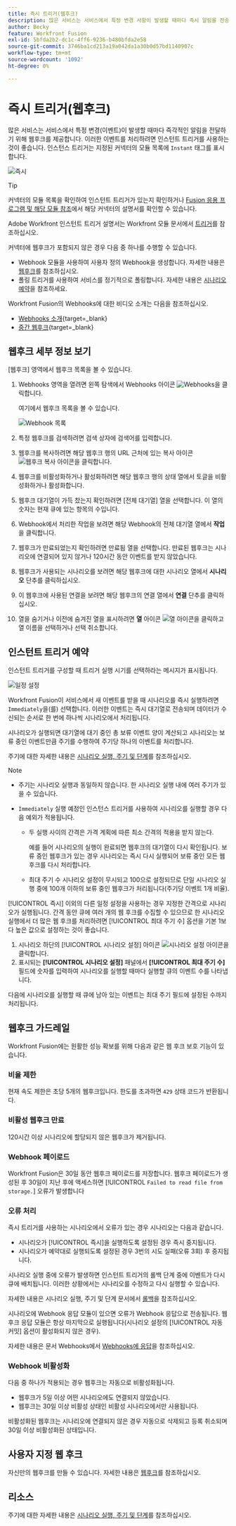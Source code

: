```yaml
---
title: 즉시 트리거(웹후크)
description: 많은 서비스는 서비스에서 특정 변경 사항이 발생할 때마다 즉시 알림을 전송할 수 있도록 웹후크를 제공합니다. 이러한 알림을 처리하려면 인스턴트 트리거를 사용하는 것이 좋습니다. 이 문서에서는 Adobe Workfront Fusion에서 인스턴트 트리거의 사용 및 기능에 대해 설명합니다.
author: Becky
feature: Workfront Fusion
exl-id: 5bfda2b2-dc1c-4ff6-9236-b480bfda2e58
source-git-commit: 3746ba1cd213a19a042da1a30b0d57bd1140907c
workflow-type: tm+mt
source-wordcount: '1092'
ht-degree: 0%

---
```


# 즉시 트리거(웹후크)

많은 서비스는 서비스에서 특정 변경(이벤트)이 발생할 때마다 즉각적인 알림을 전달하기 위해 웹후크를 제공합니다. 이러한 이벤트를 처리하려면 인스턴트 트리거를 사용하는 것이 좋습니다. 인스턴스 트리거는 지정된 커넥터의 모듈 목록에 `Instant` 태그를 표시합니다.

![즉시](assets/instant.png)

>[!TIP]
>
>커넥터의 모듈 목록을 확인하여 인스턴트 트리거가 있는지 확인하거나 [Fusion 응용 프로그램 및 해당 모듈 참조](/help/workfront-fusion/references/apps-and-modules/apps-and-modules-toc.md)에서 해당 커넥터의 설명서를 확인할 수 있습니다.
>
>Adobe Workfront 인스턴트 트리거 설명서는 Workfront 모듈 문서에서 [트리거](/help/workfront-fusion/references/apps-and-modules/adobe-connectors/workfront-modules.md#triggers)를 참조하십시오.

커넥터에 웹후크가 포함되지 않은 경우 다음 중 하나를 수행할 수 있습니다.

* Webhook 모듈을 사용하여 사용자 정의 Webhook을 생성합니다.
자세한 내용은 [웹후크](/help/workfront-fusion/references/apps-and-modules/universal-connectors/webhooks-updated.md)를 참조하십시오.
* 폴링 트리거를 사용하여 서비스를 정기적으로 폴링합니다.
자세한 내용은 [시나리오 예약](/help/workfront-fusion/create-scenarios/config-scenarios-settings/schedule-a-scenario.md)을 참조하세요.

Workfront Fusion의 Webhooks에 대한 비디오 소개는 다음을 참조하십시오.

* [Webhooks 소개](https://video.tv.adobe.com/v/3427025/){target=_blank}
* [중간 웹후크](https://video.tv.adobe.com/v/3427030/){target=_blank}

## 웹후크 세부 정보 보기

[웹후크] 영역에서 웹후크 목록을 볼 수 있습니다.

1. Webhooks 영역을 열려면 왼쪽 탐색에서 Webhooks 아이콘 ![Webhooks](assets/webhooks-icon.png)을 클릭합니다.

   여기에서 웹후크 목록을 볼 수 있습니다.

   ![Webhook 목록](assets/list-of-webhooks.png)

1. 특정 웹후크를 검색하려면 검색 상자에 검색어를 입력합니다.
1. 웹후크를 복사하려면 해당 웹후크 행의 URL 근처에 있는 복사 아이콘 ![웹후크 복사 아이콘](assets/copy-webhook-icon.png)을 클릭합니다.
1. 웹후크를 비활성화하거나 활성화하려면 해당 웹후크 행의 상태 열에서 토글을 비활성화하거나 활성화합니다.
1. 웹후크 대기열이 가득 찼는지 확인하려면 [전체 대기열] 열을 선택합니다. 이 열의 숫자는 현재 큐에 있는 항목의 수입니다.
1. Webhook에서 처리한 작업을 보려면 해당 Webhook의 전체 대기열 열에서 **작업**&#x200B;을 클릭합니다.
1. 웹후크가 만료되었는지 확인하려면 만료됨 열을 선택합니다. 만료된 웹후크는 시나리오에 연결되어 있지 않거나 120시간 동안 이벤트를 받지 않았습니다.
1. 웹후크가 사용되는 시나리오를 보려면 해당 웹후크에 대한 시나리오 열에서 **시나리오** 단추를 클릭하십시오.
1. 이 웹후크에 사용된 연결을 보려면 해당 웹후크의 연결 열에서 **연결** 단추를 클릭하십시오.
1. 열을 숨기거나 이전에 숨겨진 열을 표시하려면 **열** 아이콘 ![열 아이콘](assets/glist-column.png)을 클릭하고 열 이름을 선택하거나 선택 취소합니다.

## 인스턴트 트리거 예약

인스턴트 트리거를 구성할 때 트리거 실행 시기를 선택하라는 메시지가 표시됩니다.

![일정 설정](assets/schedule-setting.png)

Workfront Fusion이 서비스에서 새 이벤트를 받을 때 시나리오를 즉시 실행하려면 `Immediately`을(를) 선택합니다. 이러한 이벤트는 즉시 대기열로 전송되며 데이터가 수신되는 순서로 한 번에 하나씩 시나리오에서 처리됩니다.

시나리오가 실행되면 대기열에 대기 중인 총 보류 이벤트 양이 계산되고 시나리오는 보류 중인 이벤트만큼 주기를 수행하여 주기당 하나의 이벤트를 처리합니다.

주기에 대한 자세한 내용은 [시나리오 실행, 주기 및 단계](/help/workfront-fusion/references/scenarios/scenario-execution-cycles-phases.md)를 참조하십시오.

>[!NOTE]
>
>* 주기는 시나리오 실행과 동일하지 않습니다. 한 시나리오 실행 내에 여러 주기가 있을 수 있습니다.
>* `Immediately` 실행 예정인 인스턴스 트리거를 사용하여 시나리오를 실행할 경우 다음 예외가 적용됩니다.
>
>     * 두 실행 사이의 간격은 가격 계획에 따른 최소 간격의 적용을 받지 않는다.
>
>       예를 들어 시나리오의 실행이 완료되면 웹후크의 대기열이 다시 확인됩니다. 보류 중인 웹후크가 있는 경우 시나리오는 즉시 다시 실행되어 보류 중인 모든 웹후크를 다시 처리합니다.
>   
>     * 최대 주기 수 시나리오 설정이 무시되고 100으로 설정되므로 단일 시나리오 실행 중에 100개 이하의 보류 중인 웹후크가 처리됩니다(주기당 이벤트 1개 비율).
>


[!UICONTROL 즉시] 이외의 다른 일정 설정을 사용하는 경우 지정한 간격으로 시나리오가 실행됩니다. 간격 동안 큐에 여러 개의 웹 후크를 수집할 수 있으므로 한 시나리오 실행에서 더 많은 웹 후크를 처리하려면 [!UICONTROL 최대 주기 수] 옵션을 기본 1보다 높은 값으로 설정하는 것이 좋습니다.

1. 시나리오 하단의 [!UICONTROL 시나리오 설정] 아이콘 ![시나리오 설정 아이콘](assets/scenario-settings-icon.png)을 클릭합니다.
1. 표시되는 **[!UICONTROL 시나리오 설정]** 패널에서 **[!UICONTROL 최대 주기 수]** 필드에 숫자를 입력하여 시나리오를 실행할 때마다 실행할 큐의 이벤트 수를 나타냅니다.

다음에 시나리오를 실행할 때 큐에 남아 있는 이벤트는 최대 주기 필드에 설정된 수까지 처리됩니다.

## 웹후크 가드레일

Workfront Fusion에는 원활한 성능 확보를 위해 다음과 같은 웹 후크 보호 기능이 있습니다.

### 비율 제한

현재 속도 제한은 초당 5개의 웹후크입니다. 한도를 초과하면 `429` 상태 코드가 반환됩니다.

### 비활성 웹후크 만료

120시간 이상 시나리오에 할당되지 않은 웹후크가 제거됩니다.

### Webhook 페이로드

Workfront Fusion은 30일 동안 웹후크 페이로드를 저장합니다. 웹후크 페이로드가 생성된 후 30일이 지난 후에 액세스하면 [!UICONTROL `Failed to read file from storage.`] 오류가 발생합니다

### 오류 처리

즉시 트리거를 사용하는 시나리오에서 오류가 있는 경우 시나리오는 다음과 같습니다.

* 시나리오가 [!UICONTROL 즉시]을 실행하도록 설정된 경우 즉시 중지됩니다.
* 시나리오가 예약대로 실행되도록 설정된 경우 3번의 시도 실패(오류 3회) 후 중지됩니다.

시나리오 실행 중에 오류가 발생하면 인스턴트 트리거의 롤백 단계 중에 이벤트가 다시 큐에 배치됩니다. 이러한 상황에서는 시나리오를 수정하고 다시 실행할 수 있습니다.

자세한 내용은 시나리오 실행, 주기 및 단계 문서에서 [롤백](/help/workfront-fusion/references/scenarios/scenario-execution-cycles-phases.md#rollback)을 참조하십시오.

시나리오에 Webhook 응답 모듈이 있으면 오류가 Webhook 응답으로 전송됩니다. 웹후크 응답 모듈은 항상 마지막으로 실행됩니다(시나리오 설정의 [!UICONTROL 자동 커밋] 옵션이 활성화되지 않은 경우).

자세한 내용은 문서 Webhooks에서 [Webhooks에 응답](/help/workfront-fusion/references/apps-and-modules/universal-connectors/webhooks-updated.md#responding-to-webhooks)을 참조하십시오.

### Webhook 비활성화

다음 중 하나가 적용되는 경우 웹후크는 자동으로 비활성화됩니다.

* 웹후크가 5일 이상 어떤 시나리오에도 연결되지 않았습니다.
* 웹후크는 30일 이상 비활성 상태인 비활성 시나리오에서만 사용됩니다.

비활성화된 웹후크는 시나리오에 연결되지 않은 경우 자동으로 삭제되고 등록 취소되며 30일 이상 비활성화된 상태입니다.

## 사용자 지정 웹 후크

자신만의 웹후크를 만들 수 있습니다. 자세한 내용은 [웹후크](/help/workfront-fusion/references/apps-and-modules/universal-connectors/webhooks-updated.md)를 참조하십시오.

## 리소스

주기에 대한 자세한 내용은 [시나리오 실행, 주기 및 단계](/help/workfront-fusion/references/scenarios/scenario-execution-cycles-phases.md)를 참조하십시오.
